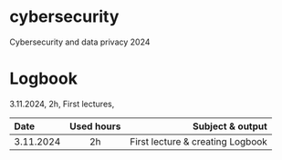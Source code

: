 # cybersecurity
Cybersecurity and data privacy 2024 

# Logbook

3.11.2024, 2h, First lectures, 

| Date | Used hours | Subject & output | 
| :---         |     :---:      |          ---: |
| 3.11.2024   | 2h     | First lecture & creating Logbook   |
